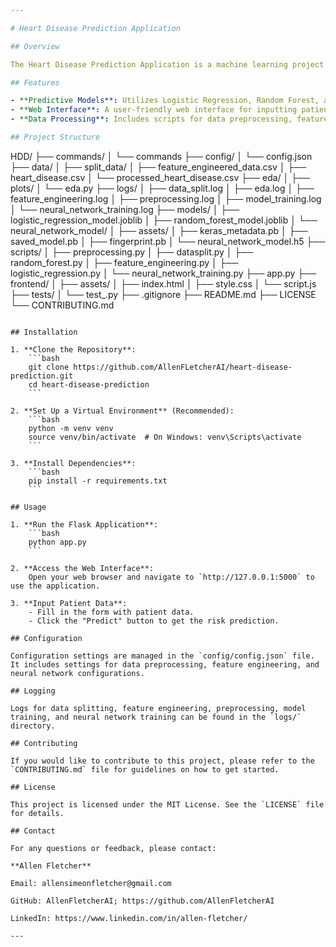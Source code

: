 ```yaml
---

# Heart Disease Prediction Application

## Overview

The Heart Disease Prediction Application is a machine learning project designed to predict the risk of heart disease based on patient data. This application leverages various machine learning models, including Logistic Regression, Random Forest, and a Neural Network, to provide accurate risk assessments.

## Features

- **Predictive Models**: Utilizes Logistic Regression, Random Forest, and a Neural Network for heart disease prediction.
- **Web Interface**: A user-friendly web interface for inputting patient data and receiving predictions.
- **Data Processing**: Includes scripts for data preprocessing, feature engineering, and model training.

## Project Structure

```
HDD/
├── commands/
│   └── commands
├── config/
│   └── config.json
├── data/
│   ├── split_data/
│   ├── feature_engineered_data.csv
│   ├── heart_disease.csv
│   └── processed_heart_disease.csv
├── eda/
│   ├── plots/
│   └── eda.py
├── logs/
│   ├── data_split.log
│   ├── eda.log
│   ├── feature_engineering.log
│   ├── preprocessing.log
│   ├── model_training.log
│   └── neural_network_training.log
├── models/
│   ├── logistic_regression_model.joblib
│   ├── random_forest_model.joblib
│   └── neural_network_model/
│       ├── assets/
│       ├── keras_metadata.pb
│       ├── saved_model.pb
│       ├── fingerprint.pb
│       └── neural_network_model.h5
├── scripts/
│   ├── preprocessing.py
│   ├── datasplit.py
│   ├── random_forest.py
│   ├── feature_engineering.py
│   ├── logistic_regression.py
│   └── neural_network_training.py
├── app.py
├── frontend/
│   ├── assets/
│   ├── index.html
│   ├── style.css
│   └── script.js
├── tests/
│   └── test_<module>.py
├── .gitignore
├── README.md
├── LICENSE
└── CONTRIBUTING.md
```

## Installation

1. **Clone the Repository**:
    ```bash
    git clone https://github.com/AllenFLetcherAI/heart-disease-prediction.git
    cd heart-disease-prediction
    ```

2. **Set Up a Virtual Environment** (Recommended):
    ```bash
    python -m venv venv
    source venv/bin/activate  # On Windows: venv\Scripts\activate
    ```

3. **Install Dependencies**:
    ```bash
    pip install -r requirements.txt
    ```

## Usage

1. **Run the Flask Application**:
    ```bash
    python app.py
    ```

2. **Access the Web Interface**:
    Open your web browser and navigate to `http://127.0.0.1:5000` to use the application.

3. **Input Patient Data**:
    - Fill in the form with patient data.
    - Click the "Predict" button to get the risk prediction.

## Configuration

Configuration settings are managed in the `config/config.json` file. It includes settings for data preprocessing, feature engineering, and neural network configurations.

## Logging

Logs for data splitting, feature engineering, preprocessing, model training, and neural network training can be found in the `logs/` directory.

## Contributing

If you would like to contribute to this project, please refer to the `CONTRIBUTING.md` file for guidelines on how to get started.

## License

This project is licensed under the MIT License. See the `LICENSE` file for details.

## Contact

For any questions or feedback, please contact:

**Allen Fletcher**  

Email: allensimeonfletcher@gmail.com  

GitHub: AllenFletcherAI; https://github.com/AllenFletcherAI

LinkedIn: https://www.linkedin.com/in/allen-fletcher/

---
```

